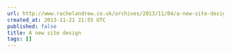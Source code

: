 ```yaml
---
url: http://www.rachelandrew.co.uk/archives/2013/11/04/a-new-site-design/
created_at: 2013-11-21 21:55 UTC
published: false
title: A new site design
tags: []
---
```




